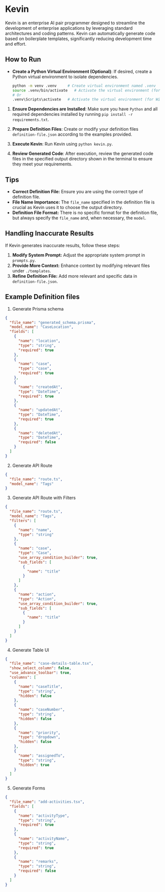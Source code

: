# Kevin

Kevin is an enterprise AI pair programmer designed to streamline the development of enterprise applications by leveraging standard architectures and coding patterns. Kevin can automatically generate code based on boilerplate templates, significantly reducing development time and effort.

## How to Run

- **Create a Python Virtual Environment (Optional)**:
  If desired, create a Python virtual environment to isolate dependencies.

  ```bash
  python -m venv .venv     # Create virtual environment named .venv
  source .venv/bin/activate   # Activate the virtual environment (for Unix/Linux)
  # Or
  .venv\Scripts\activate   # Activate the virtual environment (for Windows)
  ```

1. **Ensure Dependencies are Installed**:
   Make sure you have `Python` and all required dependencies installed by running `pip install -r requirements.txt`.

2. **Prepare Definition Files**:
   Create or modify your definition files `definition-file.json` according to the examples provided.

3. **Execute Kevin**:
   Run Kevin using `python kevin.py`.

4. **Review Generated Code**:
   After execution, review the generated code files in the specified output directory shown in the terminal to ensure they meet your requirements.

## Tips

- **Correct Definition File:** Ensure you are using the correct type of definition file.
- **File Name Importance:** The `file_name` specified in the definition file is crucial as Kevin uses it to choose the output directory.
- **Definition File Format:** There is no specific format for the definition file, but always specify the `file_name` and, when necessary, the `model`.

## Handling Inaccurate Results

If Kevin generates inaccurate results, follow these steps:

1. **Modify System Prompt:** Adjust the appropriate system prompt in `prompts.py`.
2. **Provide More Context:** Enhance context by modifying relevant files under `./templates`.
3. **Refine Definition File:** Add more relevant and specific data in `definition-file.json`.

## Example Definition files

1. Generate Prisma schema

```json
{
  "file_name": "generated_schema.prisma",
  "model_name": "CaseLocation",
  "fields": [
    {
      "name": "location",
      "type": "string",
      "required": true
    },
    {
      "name": "case",
      "type": "case",
      "required": true
    },
    {
      "name": "createdAt",
      "type": "DateTime",
      "required": true
    },
    {
      "name": "updatedAt",
      "type": "DateTime",
      "required": true
    },
    {
      "name": "deletedAt",
      "type": "DateTime",
      "required": false
    }
  ]
}
```

2. Generate API Route

```json
{
  "file_name": "route.ts",
  "model_name": "Tags"
}
```

3. Generate API Route with Filters

```json
{
  "file_name": "route.ts",
  "model_name": "Tags",
  "filters": [
    {
      "name": "name",
      "type": "string"
    },
    {
      "name": "case",
      "type": "Case",
      "use_array_condition_builder": true,
      "sub_fields": [
        {
          "name": "title"
        }
      ]
    },
    {
      "name": "action",
      "type": "Action",
      "use_array_condition_builder": true,
      "sub_fields": [
        {
          "name": "title"
        }
      ]
    }
  ]
}
```

4. Generate Table UI

```json
{
  "file_name": "case-details-table.tsx",
  "show_select_column": false,
  "use_advance_toolbar": true,
  "columns": [
    {
      "name": "caseTitle",
      "type": "string",
      "hidden": false
    },
    {
      "name": "caseNumber",
      "type": "string",
      "hidden": false
    },
    {
      "name": "priority",
      "type": "dropdown",
      "hidden": false
    },
    {
      "name": "assignedTo",
      "type": "string",
      "hidden": true
    }
  ]
}
```

5. Generate Forms

```json
{
  "file_name": "add-activities.tsx",
  "fields": [
    {
      "name": "activityType",
      "type": "string",
      "required": true
    },
    {
      "name": "activityName",
      "type": "string",
      "required": true
    },
    {
      "name": "remarks",
      "type": "string",
      "required": false
    }
  ]
}
```
